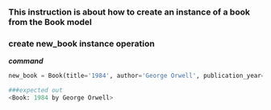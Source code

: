 ### This instruction is about how to create an instance of a book from the Book model

### create new_book instance operation
***command***
```python
new_book = Book(title='1984', author='George Orwell', publication_year=1949)

###expected out
<Book: 1984 by George Orwell>